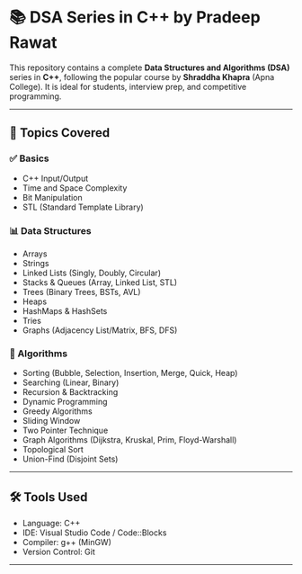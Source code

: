 # 📚 DSA Series in C++ by Pradeep Rawat

This repository contains a complete **Data Structures and Algorithms (DSA)** series in **C++**, following the popular course by **Shraddha Khapra** (Apna College). It is ideal for students, interview prep, and competitive programming.

---

## 🧠 Topics Covered

### ✅ Basics
- C++ Input/Output
- Time and Space Complexity
- Bit Manipulation
- STL (Standard Template Library)

### 📊 Data Structures
- Arrays
- Strings
- Linked Lists (Singly, Doubly, Circular)
- Stacks & Queues (Array, Linked List, STL)
- Trees (Binary Trees, BSTs, AVL)
- Heaps
- HashMaps & HashSets
- Tries
- Graphs (Adjacency List/Matrix, BFS, DFS)

### 🔁 Algorithms
- Sorting (Bubble, Selection, Insertion, Merge, Quick, Heap)
- Searching (Linear, Binary)
- Recursion & Backtracking
- Dynamic Programming
- Greedy Algorithms
- Sliding Window
- Two Pointer Technique
- Graph Algorithms (Dijkstra, Kruskal, Prim, Floyd-Warshall)
- Topological Sort
- Union-Find (Disjoint Sets)

---

## 🛠️ Tools Used

- Language: C++
- IDE: Visual Studio Code / Code::Blocks
- Compiler: g++ (MinGW)
- Version Control: Git

---



